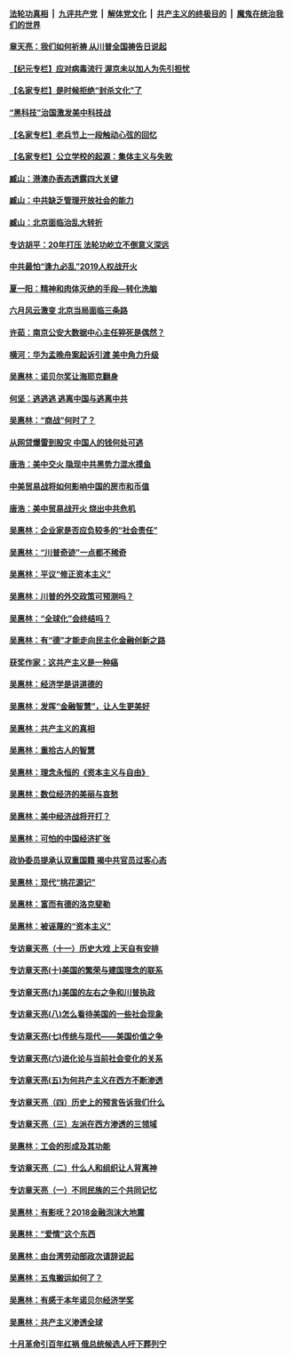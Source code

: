 ####  [法轮功真相](../../../../basic/blob/master/README.md?t=06242131) &nbsp;|&nbsp; [九评共产党](../../../../9ping.md/blob/master/README.md?t=06242131) &nbsp;|&nbsp; [解体党文化](../../../../jtdwh.md/blob/master/README.md?t=06242131)  &nbsp;|&nbsp; [共产主义的终极目的](../../../../gczydzjmd.md/blob/master/README.md?t=06242131) &nbsp;|&nbsp; [魔鬼在统治我们的世界](../../../../mgztzwmdsj.md/blob/master/README.md?t=06242131) 

#### [章天亮：我们如何祈祷 从川普全国祷告日说起](../pages/nsc423/n11944627.md?t=06242131) 

#### [【纪元专栏】应对病毒流行 渥京未以加人为先引担忧](../pages/nsc423/n11875714.md?t=06242131) 

#### [【名家专栏】是时候拒绝“封杀文化”了](../pages/nsc423/n11814093.md?t=06242131) 

#### [“黑科技”治国激发美中科技战](../pages/nsc423/n11638056.md?t=06242131) 

#### [【名家专栏】老兵节上一段触动心弦的回忆](../pages/nsc423/n11646016.md?t=06242131) 

#### [【名家专栏】公立学校的起源：集体主义与失败](../pages/nsc423/n11601833.md?t=06242131) 

#### [臧山：港澳办表态透露四大关键](../pages/nsc423/n11421628.md?t=06242131) 

#### [臧山：中共缺乏管理开放社会的能力](../pages/nsc423/n11407457.md?t=06242131) 

#### [臧山：北京面临治乱大转折](../pages/nsc423/n11406895.md?t=06242131) 

#### [专访胡平：20年打压 法轮功屹立不倒意义深远](../pages/nsc423/n11398800.md?t=06242131) 

#### [中共最怕“逢九必乱”2019人权战开火](../pages/nsc423/n11385248.md?t=06242131) 

#### [夏一阳：精神和肉体灭绝的手段—转化洗脑](../pages/nsc423/n11368250.md?t=06242131) 

#### [六月风云激变 北京当局面临三条路](../pages/nsc423/n11313668.md?t=06242131) 

#### [许茹：南京公安大数据中心主任猝死是偶然？](../pages/nsc423/n11064744.md?t=06242131) 

#### [横河：华为孟晚舟案起诉引渡 美中角力升级](../pages/nsc423/n11027230.md?t=06242131) 

#### [吴惠林：诺贝尔奖让海耶克翻身](../pages/nsc423/n10890049.md?t=06242131) 

#### [何坚：逃逃逃 逃离中国与逃离中共](../pages/nsc423/n10592891.md?t=06242131) 

#### [吴惠林：“商战”何时了？](../pages/nsc423/n10573558.md?t=06242131) 

#### [从网贷爆雷到股灾 中国人的钱何处可逃](../pages/nsc423/n10572800.md?t=06242131) 

#### [唐浩：美中交火 隐现中共黑势力混水摸鱼](../pages/nsc423/n10544040.md?t=06242131) 

#### [中美贸易战将如何影响中国的房市和币值](../pages/nsc423/n10543697.md?t=06242131) 

#### [唐浩：美中贸易战开火 烧出中共危机](../pages/nsc423/n10540126.md?t=06242131) 

#### [吴惠林：企业家是否应负较多的“社会责任”](../pages/nsc423/n10535022.md?t=06242131) 

#### [吴惠林：“川普奇迹”一点都不稀奇](../pages/nsc423/n10512808.md?t=06242131) 

#### [吴惠林：平议“修正资本主义”](../pages/nsc423/n10495724.md?t=06242131) 

#### [吴惠林：川普的外交政策可预测吗？](../pages/nsc423/n10462387.md?t=06242131) 

#### [吴惠林：“全球化”会终结吗？](../pages/nsc423/n10452838.md?t=06242131) 

#### [吴惠林：有“德”才能走向民主化金融创新之路](../pages/nsc423/n10432292.md?t=06242131) 

#### [获奖作家：这共产主义是一种癌](../pages/nsc423/n10431541.md?t=06242131) 

#### [吴惠林：经济学是讲道德的](../pages/nsc423/n10398014.md?t=06242131) 

#### [吴惠林：发挥“金融智慧”，让人生更美好](../pages/nsc423/n10375019.md?t=06242131) 

#### [吴惠林：共产主义的真相](../pages/nsc423/n10351394.md?t=06242131) 

#### [吴惠林：重拾古人的智慧](../pages/nsc423/n10337691.md?t=06242131) 

#### [吴惠林：理念永恒的《资本主义与自由》](../pages/nsc423/n10316274.md?t=06242131) 

#### [吴惠林：数位经济的美丽与哀愁](../pages/nsc423/n10292946.md?t=06242131) 

#### [吴惠林：美中经济战将开打？](../pages/nsc423/n10258825.md?t=06242131) 

#### [吴惠林：可怕的中国经济扩张](../pages/nsc423/n10219147.md?t=06242131) 

#### [政协委员提承认双重国籍 揭中共官员过客心态](../pages/nsc423/n10208809.md?t=06242131) 

#### [吴惠林：现代“桃花源记”](../pages/nsc423/n10185234.md?t=06242131) 

#### [吴惠林：富而有德的洛克斐勒](../pages/nsc423/n10142264.md?t=06242131) 

#### [吴惠林：被诬蔑的“资本主义”](../pages/nsc423/n10124816.md?t=06242131) 

#### [专访章天亮（十一）历史大戏 上天自有安排](../pages/nsc423/n10094905.md?t=06242131) 

#### [专访章天亮(十)美国的繁荣与建国理念的联系](../pages/nsc423/n10094899.md?t=06242131) 

#### [专访章天亮(九)美国的左右之争和川普执政](../pages/nsc423/n10094889.md?t=06242131) 

#### [专访章天亮(八)怎么看待美国的一些社会现象](../pages/nsc423/n10094857.md?t=06242131) 

#### [专访章天亮(七)传统与现代——美国价值之争](../pages/nsc423/n10093140.md?t=06242131) 

#### [专访章天亮(六)进化论与当前社会变化的关系](../pages/nsc423/n10092036.md?t=06242131) 

#### [专访章天亮(五)为何共产主义在西方不断渗透](../pages/nsc423/n10083620.md?t=06242131) 

#### [专访章天亮（四）历史上的预言告诉我们什么](../pages/nsc423/n10083606.md?t=06242131) 

#### [专访章天亮（三）左派在西方渗透的三领域](../pages/nsc423/n10081115.md?t=06242131) 

#### [吴惠林：工会的形成及其功能](../pages/nsc423/n10080633.md?t=06242131) 

#### [专访章天亮（二）什么人和组织让人背离神](../pages/nsc423/n10076637.md?t=06242131) 

#### [专访章天亮（一）不同民族的三个共同记忆](../pages/nsc423/n10074188.md?t=06242131) 

#### [吴惠林：有影呒？2018金融泡沫大地震](../pages/nsc423/n10040534.md?t=06242131) 

#### [吴惠林：“爱情”这个东西](../pages/nsc423/n10019423.md?t=06242131) 

#### [吴惠林：由台湾劳动部政次请辞说起](../pages/nsc423/n9979679.md?t=06242131) 

#### [吴惠林：五鬼搬运如何了？](../pages/nsc423/n9925338.md?t=06242131) 

#### [吴惠林：有感于本年诺贝尔经济学奖](../pages/nsc423/n9871883.md?t=06242131) 

#### [吴惠林：共产主义渗透全球](../pages/nsc423/n9812748.md?t=06242131) 

#### [十月革命引百年红祸 俄总统候选人吁下葬列宁](../pages/nsc423/n9810182.md?t=06242131) 

